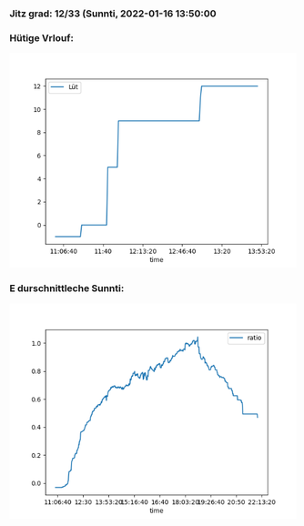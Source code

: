 ### Jitz grad: 12/33 (Sunnti, 2022-01-16 13:50:00

### Hütige Vrlouf:
![Graph](Today.png)

### E durschnittleche Sunnti:
![Graph](Sunnti.png)